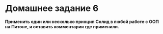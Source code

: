 # Домашнее задание 6

**Применить один или несколько принцип Солид в любой работе с ООП на Питоне, и оставить комментарии где применили.**